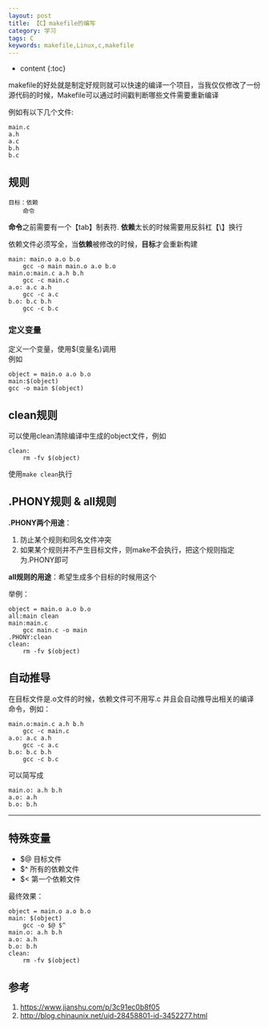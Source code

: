 ```yaml
---
layout: post
title: 【C】makefile的编写
category: 学习
tags: C
keywords: makefile,Linux,c,makefile
---
```

* content
{:toc}

makefile的好处就是制定好规则就可以快速的编译一个项目，当我仅仅修改了一份源代码的时候，Makefile可以通过时间戳判断哪些文件需要重新编译 


例如有以下几个文件:
```
main.c
a.h
a.c
b.h
b.c
```
## 规则
```
目标：依赖
    命令
```
**命令**之前需要有一个【tab】制表符.
**依赖**太长的时候需要用反斜杠【\】换行

依赖文件必须写全，当**依赖**被修改的时候，**目标**才会重新构建  

```
main: main.o a.o b.o
    gcc -o main main.o a.o b.o
main.o:main.c a.h b.h
    gcc -c main.c
a.o: a.c a.h
    gcc -c a.c
b.o: b.c b.h
    gcc -c b.c
```
### 定义变量
定义一个变量，使用$(变量名)调用  
例如
```
object = main.o a.o b.o
main:$(object)
gcc -o main $(object)
```

## clean规则

可以使用clean清除编译中生成的object文件，例如
```
clean:
    rm -fv $(object)
```
使用`make clean`执行

## .PHONY规则 & all规则

**.PHONY两个用途**：
1. 防止某个规则和同名文件冲突
2. 如果某个规则并不产生目标文件，则make不会执行，把这个规则指定为.PHONY即可

**all规则的用途**：希望生成多个目标的时候用这个

举例：

```
object = main.o a.o b.o
all:main clean
main:main.c
    gcc main.c -o main
.PHONY:clean
clean:
    rm -fv $(object)

```

## 自动推导
在目标文件是.o文件的时候，依赖文件可不用写.c
并且会自动推导出相关的编译命令，例如：
```
main.o:main.c a.h b.h
    gcc -c main.c
a.o: a.c a.h
    gcc -c a.c
b.o: b.c b.h
    gcc -c b.c
```
可以简写成
```
main.o: a.h b.h
a.o: a.h
b.o: b.h
```
---

## 特殊变量

- $@ 目标文件
- $^ 所有的依赖文件
- $< 第一个依赖文件


最终效果：
```
object = main.o a.o b.o
main: $(object)
    gcc -o $@ $^
main.o: a.h b.h
a.o: a.h
b.o: b.h
clean: 
    rm -fv $(object)
```


## 参考

1. <https://www.jianshu.com/p/3c91ec0b8f05>
2. <http://blog.chinaunix.net/uid-28458801-id-3452277.html>
